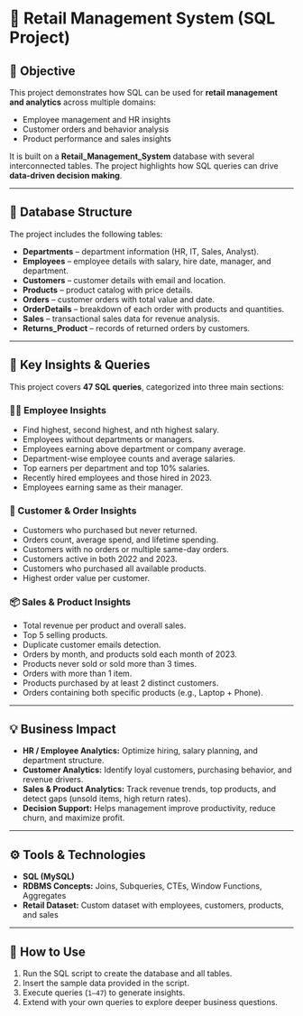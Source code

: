 # 🛒 Retail Management System (SQL Project)

## 🎯 Objective
This project demonstrates how SQL can be used for **retail management and analytics** across multiple domains:  
- Employee management and HR insights  
- Customer orders and behavior analysis  
- Product performance and sales insights  

It is built on a **Retail_Management_System** database with several interconnected tables. The project highlights how SQL queries can drive **data-driven decision making**.

---

## 📂 Database Structure
The project includes the following tables:

- **Departments** – department information (HR, IT, Sales, Analyst).  
- **Employees** – employee details with salary, hire date, manager, and department.  
- **Customers** – customer details with email and location.  
- **Products** – product catalog with price details.  
- **Orders** – customer orders with total value and date.  
- **OrderDetails** – breakdown of each order with products and quantities.  
- **Sales** – transactional sales data for revenue analysis.  
- **Returns_Product** – records of returned orders by customers.  

---

## 🔑 Key Insights & Queries
This project covers **47 SQL queries**, categorized into three main sections:

### 👩‍💼 Employee Insights
- Find highest, second highest, and nth highest salary.  
- Employees without departments or managers.  
- Employees earning above department or company average.  
- Department-wise employee counts and average salaries.  
- Top earners per department and top 10% salaries.  
- Recently hired employees and those hired in 2023.  
- Employees earning same as their manager.  

### 👥 Customer & Order Insights
- Customers who purchased but never returned.  
- Orders count, average spend, and lifetime spending.  
- Customers with no orders or multiple same-day orders.  
- Customers active in both 2022 and 2023.  
- Customers who purchased all available products.  
- Highest order value per customer.  

### 📦 Sales & Product Insights
- Total revenue per product and overall sales.  
- Top 5 selling products.  
- Duplicate customer emails detection.  
- Orders by month, and products sold each month of 2023.  
- Products never sold or sold more than 3 times.  
- Orders with more than 1 item.  
- Products purchased by at least 2 distinct customers.  
- Orders containing both specific products (e.g., Laptop + Phone).  

---

## 💡 Business Impact
- **HR / Employee Analytics:** Optimize hiring, salary planning, and department structure.  
- **Customer Analytics:** Identify loyal customers, purchasing behavior, and revenue drivers.  
- **Sales & Product Analytics:** Track revenue trends, top products, and detect gaps (unsold items, high return rates).  
- **Decision Support:** Helps management improve productivity, reduce churn, and maximize profit.  

---

## ⚙️ Tools & Technologies
- **SQL (MySQL)**  
- **RDBMS Concepts:** Joins, Subqueries, CTEs, Window Functions, Aggregates  
- **Retail Dataset:** Custom dataset with employees, customers, products, and sales  

---

## 🚀 How to Use
1. Run the SQL script to create the database and all tables.  
2. Insert the sample data provided in the script.  
3. Execute queries (`1–47`) to generate insights.  
4. Extend with your own queries to explore deeper business questions.  

